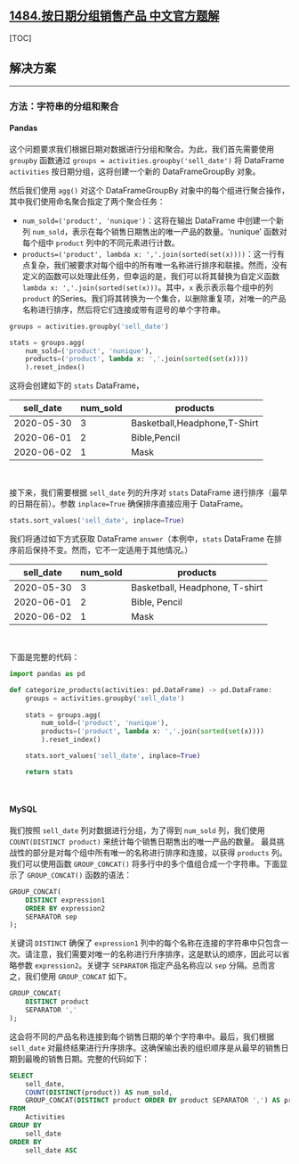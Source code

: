 ## [1484.按日期分组销售产品 中文官方题解](https://leetcode.cn/problems/group-sold-products-by-the-date/solutions/100000/an-ri-qi-fen-zu-xiao-shou-chan-pin-by-le-wsi4)
[TOC]

## 解决方案

---

### 方法：字符串的分组和聚合

#### Pandas

这个问题要求我们根据日期对数据进行分组和聚合。为此，我们首先需要使用 `groupby` 函数通过 `groups = activities.groupby('sell_date')` 将 DataFrame `activities` 按日期分组，这将创建一个新的 DataFrameGroupBy 对象。

然后我们使用 `agg()` 对这个 DataFrameGroupBy 对象中的每个组进行聚合操作，其中我们使用命名聚合指定了两个聚合任务：

- `num_sold=('product', 'nunique')`：这将在输出 DataFrame 中创建一个新列 `num_sold`，表示在每个销售日期售出的唯一产品的数量。‘nunique’ 函数对每个组中 `product` 列中的不同元素进行计数。
- `products=('product', lambda x: ','.join(sorted(set(x))))`：这一行有点复杂，我们被要求对每个组中的所有唯一名称进行排序和联接。然而，没有定义的函数可以处理此任务，但幸运的是，我们可以将其替换为自定义函数 `lambda x: ','.join(sorted(set(x)))`。其中，`x` 表示表示每个组中的列 `product` 的Series。我们将其转换为一个集合，以删除重复项，对唯一的产品名称进行排序，然后将它们连接成带有逗号的单个字符串。

```Python
groups = activities.groupby('sell_date')

stats = groups.agg(
    num_sold=('product', 'nunique'), 
    products=('product', lambda x: ','.join(sorted(set(x))))
    ).reset_index()
```

这将会创建如下的 `stats` DataFrame，

| sell_date  | num_sold | products                     |
| ---------- | -------- | ---------------------------- |
| 2020-05-30 | 3        | Basketball,Headphone,T-Shirt |
| 2020-06-01 | 2        | Bible,Pencil                 |
| 2020-06-02 | 1        | Mask                         |

<br>

接下来，我们需要根据 `sell_date` 列的升序对 `stats` DataFrame 进行排序（最早的日期在前）。参数 `inplace=True` 确保排序直接应用于 DataFrame。

```Python
stats.sort_values('sell_date', inplace=True)
```

我们将通过如下方式获取 DataFrame `answer`（本例中，`stats` DataFrame 在排序前后保持不变。然而，它不一定适用于其他情况。）

| sell_date   | num_sold | products                      |
|-------------|----------|-------------------------------|
| 2020-05-30  | 3        | Basketball, Headphone, T-shirt |
| 2020-06-01  | 2        | Bible, Pencil                 |
| 2020-06-02  | 1        | Mask                          |

<br>

下面是完整的代码：

```Python
import pandas as pd

def categorize_products(activities: pd.DataFrame) -> pd.DataFrame:
    groups = activities.groupby('sell_date')
    
    stats = groups.agg(
        num_sold=('product', 'nunique'), 
        products=('product', lambda x: ','.join(sorted(set(x))))
        ).reset_index()

    stats.sort_values('sell_date', inplace=True)

    return stats
```

<br>

#### MySQL

我们按照 `sell_date` 列对数据进行分组，为了得到 `num_sold` 列，我们使用 `COUNT(DISTINCT product)` 来统计每个销售日期售出的唯一产品的数量。
最具挑战性的部分是对每个组中所有唯一的名称进行排序和连接，以获得 `products` 列。我们可以使用函数 `GROUP_CONCAT()` 将多行中的多个值组合成一个字符串。下面显示了 `GROUP_CONCAT()` 函数的语法：

```Sql
GROUP_CONCAT(
    DISTINCT expression1
    ORDER BY expression2
    SEPARATOR sep
);
```

关键词 `DISTINCT` 确保了 `expression1` 列中的每个名称在连接的字符串中只包含一次。请注意，我们需要对唯一的名称进行升序排序，这是默认的顺序，因此可以省略参数 `expression2`。关键字 `SEPARATOR` 指定产品名称应以 `sep` 分隔。总而言之，我们使用 `GROUP_CONCAT` 如下。

```Sql
GROUP_CONCAT(
    DISTINCT product
    SEPARATOR ','
);
```

这会将不同的产品名称连接到每个销售日期的单个字符串中。最后，我们根据 `sell_date` 对最终结果进行升序排序。这确保输出表的组织顺序是从最早的销售日期到最晚的销售日期。完整的代码如下：

```Sql
SELECT 
    sell_date,
    COUNT(DISTINCT(product)) AS num_sold, 
    GROUP_CONCAT(DISTINCT product ORDER BY product SEPARATOR ',') AS products
FROM 
    Activities
GROUP BY 
    sell_date
ORDER BY 
    sell_date ASC
```